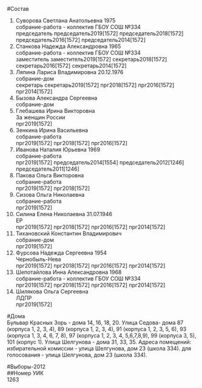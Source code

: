 #Состав  
1. Суворова Светлана Анатольевна 1975  
    собрание-работа - коллектив ГБОУ СОШ №334  
    председатель председатель2019[1572] председатель2018[1572] председатель2016[1572] председатель2014[1572]  
2. Станкова Надежда Александровна 1965  
    собрание-работа - коллектив ГБОУ СОШ №334  
    заместитель заместитель2019[1572] секретарь2018[1572] секретарь2016[1572] секретарь2014[1572]  
3. Ляпина Лариса Владимировна 20.12.1976  
    собрание-дом  
    секретарь секретарь2019[1572] прг2018[1572] прг2016[1572] прг2014[1572]  
4. Бызова Александра Сергеевна  
    собрание-дом  
5. Глебашева Ирина Викторовна  
    За женщин России  
    прг2019[1572]  
6. Зенкина Ирина Васильевна  
    собрание-работа  
    прг2019[1572] прг2018[1572] прг2016[1572]  
7. Иванова Наталия Юрьевна 1969  
    собрание-работа  
    прг2019[1572] председатель2014[1554] председатель2012[1246] председатель2011[1246]  
8. Пакова Ольга Викторовна  
    собрание-работа  
    прг2019[1572] прг2018[1572]  
9. Сизова Ольга Николаевна  
    собрание-работа  
    прг2019[1572]  
10. Силина Елена Николаевна 31.07.1946  
    ЕР  
    прг2019[1572] прг2018[1572] прг2016[1572] прг2014[1572]  
11. Тихановский Константин Владимирович  
    собрание-дом  
    прг2019[1572]  
12. Фурсова Надежда Сергеевна 1954  
    Чернобыль-Нева  
    прг2019[1572] прг2018[1572] прг2016[1572] прг2014[1572]  
13. Шепотайлова Инна Александровна 1968  
    собрание-работа - коллектив ГБОУ СОШ №334  
    прг2019[1572] прг2018[1572] прг2016[1572] прг2014[1572]  
14. Шилякова Ольга Сергеевна  
    ЛДПР  
    прг2019[1572]  
  
#Дома  
Бульвар Красных Зорь - дома 14, 16, 18, 20. Улица Седова- дома 87 (корпуса 1, 2, 3, 4), 89 (корпуса 1, 2, 3, 4), 91 (корпуса 1, 2, 3, 5, 6), 93 (корпуса 1, 3, 4, 6, 7, 8), 97 (корпуса 1, 2, 3, 4, 5,6,7,8,9), 99 (корпуса 3, 5), 101 (корпус 1). Улица Шелгунова - дома  31, 33, 35. Адреса помещений: избирательной комиссии - улица Шелгунова, дом 23 (школа 334). для голосования - улица Шелгунова, дом 23 (школа 334).  
  
#Выборы-2012  
##Номер УИК  
1263  
